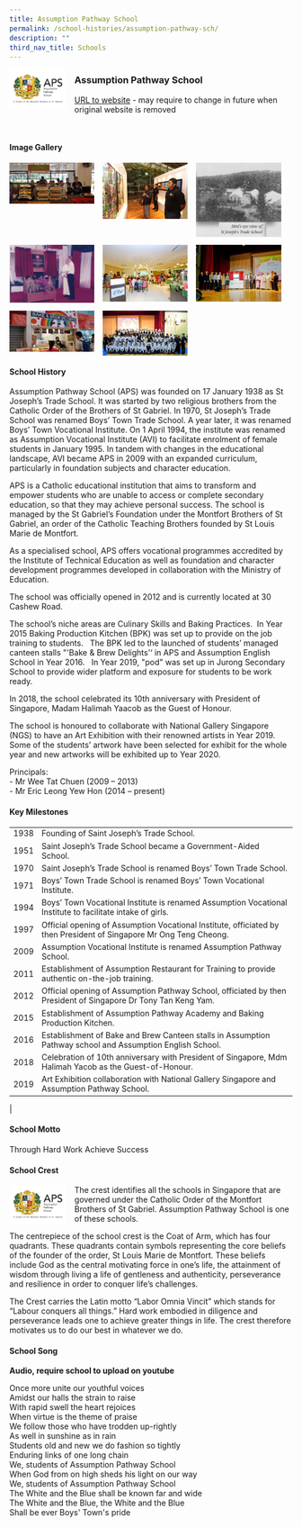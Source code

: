 ```yaml
---
title: Assumption Pathway School
permalink: /school-histories/assumption-pathway-sch/
description: ""
third_nav_title: Schools
---
```

<img src="/images/assumptionpathwaysch1.png" style="width:20%;margin-right:15px;" align = "left">

### **Assumption Pathway School**
[URL to website](https://www.aps.edu.sg/) - may require to change in future when original website is removed

<br clear="left">

#### **Image Gallery**

<p><a href="https://staging.d1yxymztqoj7qn.amplifyapp.com/images/assumptionpathwaysch2.jpg">  
<img src="/images/assumptionpathwaysch2.png" style="width:30%;margin-right:15px;" align = "left">
</a></p>

<p><a href="https://staging.d1yxymztqoj7qn.amplifyapp.com/images/assumptionpathwaysch3.jpg">  
<img src="/images/assumptionpathwaysch3.png" style="width:30%;margin-right:15px;" align = "left">
</a></p>

<p><a href="https://staging.d1yxymztqoj7qn.amplifyapp.com/images/assumptionpathwaysch4.jpg">  
<img src="/images/assumptionpathwaysch4.jpg" style="width:30%;margin-right:15px;" align = "left">
</a></p>

<br clear="left">

<p><a href="https://staging.d1yxymztqoj7qn.amplifyapp.com/images/assumptionpathwaysch5.jpg">  
<img src="/images/assumptionpathwaysch5.jpg" style="width:30%;margin-right:15px;" align = "left">
</a></p>

<p><a href="https://staging.d1yxymztqoj7qn.amplifyapp.com/images/assumptionpathwaysch6.jpg">  
<img src="/images/assumptionpathwaysch6.jpg" style="width:30%;margin-right:15px;" align = "left">
</a></p>

<p><a href="https://staging.d1yxymztqoj7qn.amplifyapp.com/images/assumptionpathwaysch7.jpg">  
<img src="/images/assumptionpathwaysch7.jpg" style="width:30%;margin-right:15px;" align = "left">
</a></p>

<br clear="left">

<p><a href="https://staging.d1yxymztqoj7qn.amplifyapp.com/images/assumptionpathwaysch8.jpg">  
<img src="/images/assumptionpathwaysch8.jpg" style="width:30%;margin-right:15px;" align = "left">
</a></p>

<p><a href="https://staging.d1yxymztqoj7qn.amplifyapp.com/images/assumptionpathwaysch9.jpg">  
<img src="/images/assumptionpathwaysch9.jpg" style="width:30%;margin-right:15px;" align = "left">
</a></p>

<br clear="left">

#### **School History**
Assumption Pathway School (APS) was founded on 17 January 1938 as St Joseph’s Trade School. It was started by two religious brothers from the Catholic Order of the Brothers of St Gabriel. In 1970, St Joseph’s Trade School was renamed Boys’ Town Trade School. A year later, it was renamed Boys’ Town Vocational Institute. On 1 April 1994, the institute was renamed as Assumption Vocational Institute (AVI) to facilitate enrolment of female students in January 1995. In tandem with changes in the educational landscape, AVI became APS in 2009 with an expanded curriculum, particularly in foundation subjects and character education.

APS is a Catholic educational institution that aims to transform and empower students who are unable to access or complete secondary education, so that they may achieve personal success. The school is managed by the St Gabriel’s Foundation under the Montfort Brothers of St Gabriel, an order of the Catholic Teaching Brothers founded by St Louis Marie de Montfort.

As a specialised school, APS offers vocational programmes accredited by the Institute of Technical Education as well as foundation and character development programmes developed in collaboration with the Ministry of Education.

The school was officially opened in 2012 and is currently located at 30 Cashew Road.

The school’s niche areas are Culinary Skills and Baking Practices.  In Year 2015 Baking Production Kitchen (BPK) was set up to provide on the job training to students.   The BPK led to the launched of students’ managed canteen stalls "'Bake & Brew Delights'‘ in APS and Assumption English School in Year 2016.   In Year 2019, "pod" was set up in Jurong Secondary School to provide wider platform and exposure for students to be work ready.

In 2018, the school celebrated its 10th anniversary with President of Singapore, Madam Halimah Yaacob as the Guest of Honour.

The school is honoured to collaborate with National Gallery Singapore (NGS) to have an Art Exhibition with their renowned artists in Year 2019.  Some of the students’ artwork have been selected for exhibit for the whole year and new artworks will be exhibited up to Year 2020.

Principals:<br>
\- Mr Wee Tat Chuen (2009 – 2013)<br>
\- Mr Eric Leong Yew Hon (2014 – present)

#### **Key Milestones**

|  |  |
|:---:|---|
| 1938 | Founding of Saint Joseph’s Trade School. |
| 1951 | Saint Joseph’s Trade School became a Government-Aided School. |
| 1970 | Saint Joseph’s Trade School is renamed Boys’ Town Trade School. |
| 1971 | Boys’ Town Trade School is renamed Boys’ Town Vocational Institute. |
| 1994 | Boys’ Town Vocational Institute is renamed Assumption Vocational Institute to facilitate intake of girls. |
| 1997 | Official opening of Assumption Vocational Institute, officiated by then President of Singapore Mr Ong Teng Cheong. |
| 2009 | Assumption Vocational Institute is renamed Assumption Pathway School. |
| 2011 | Establishment of Assumption Restaurant for Training to provide authentic on-the-job training. |
| 2012 | Official opening of Assumption Pathway School, officiated by then President of Singapore Dr Tony Tan Keng Yam. |
| 2015 | Establishment of Assumption Pathway Academy and Baking Production Kitchen. |
| 2016 | Establishment of Bake and Brew Canteen stalls in Assumption Pathway school and Assumption English School. |
| 2018 | Celebration of 10th anniversary with President of Singapore, Mdm Halimah Yacob as the Guest-of-Honour. |
| 2019 | Art Exhibition collaboration with National Gallery Singapore and Assumption Pathway School. |
|

#### **School Motto**
Through Hard Work Achieve Success

#### **School Crest**
<img src="/images/assumptionpathwaysch1.png" style="width:20%;margin-right:15px;" align = "left">

The crest identifies all the schools in Singapore that are governed under the Catholic Order of the Montfort Brothers of St Gabriel. Assumption Pathway School is one of these schools.

The centrepiece of the school crest is the Coat of Arm, which has four quadrants. These quadrants contain symbols representing the core beliefs of the founder of the order, St Louis Marie de Montfort. These beliefs include God as the central motivating force in one’s life, the attainment of wisdom through living a life of gentleness and authenticity, perseverance and resilience in order to conquer life’s challenges.

The Crest carries the Latin motto “Labor Omnia Vincit” which stands for “Labour conquers all things.” Hard work embodied in diligence and perseverance leads one to achieve greater things in life. The crest therefore motivates us to do our best in whatever we do.

#### **School Song**
**Audio, require school to upload on youtube**

Once more unite our youthful voices<br>
Amidst our halls the strain to raise<br>
With rapid swell the heart rejoices<br>
When virtue is the theme of praise<br>
We follow those who have trodden up-rightly<br>
As well in sunshine as in rain<br>
Students old and new we do fashion so tightly<br>
Enduring links of one long chain
   
We, students of Assumption Pathway School<br>
When God from on high sheds his light on our way<br>
We, students of Assumption Pathway School<br>
The White and the Blue shall be known far and wide<br>
The White and the Blue, the White and the Blue<br>
Shall be ever Boys' Town's pride